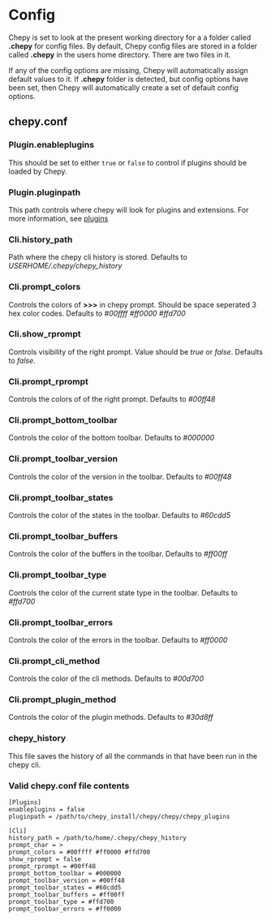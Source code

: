 # Config

Chepy is set to look at the present working directory for a a folder called **.chepy** for config files. By default, Chepy config files are stored in a folder called **.chepy** in the users home directory. There are two files in it. 

If any of the config options are missing, Chepy will automatically assign default values to it. If **.chepy** folder is detected, but config options have been set, then Chepy will automatically create a set of default config options.

## chepy.conf
### Plugin.enableplugins
This should be set to either `true` or `false` to control if plugins should be loaded by Chepy.
### Plugin.pluginpath
This path controls where chepy will look for plugins and extensions. For more information, see [plugins](/plugins)

### Cli.history_path
Path where the chepy cli history is stored. Defaults to *USERHOME/.chepy/chepy_history*
### Cli.prompt_colors
Controls the colors of **>>>** in chepy prompt. Should be space seperated 3 hex color codes. Defaults to *#00ffff #ff0000 #ffd700*
### Cli.show_rprompt
Controls visibility of the right prompt. Value should be *true* or *false*. Defaults to *false*.
### Cli.prompt_rprompt
Controls the colors of of the right prompt. Defaults to *#00ff48*
### Cli.prompt_bottom_toolbar
Controls the color of the bottom toolbar. Defaults to *#000000*
### Cli.prompt_toolbar_version
Controls the color of the version in the toolbar. Defaults to *#00ff48*
### Cli.prompt_toolbar_states
Controls the color of the states in the toolbar. Defaults to *#60cdd5*
### Cli.prompt_toolbar_buffers
Controls the color of the buffers in the toolbar. Defaults to *#ff00ff*
### Cli.prompt_toolbar_type
Controls the color of the current state type in the toolbar. Defaults to *#ffd700*
### Cli.prompt_toolbar_errors
Controls the color of the errors in the toolbar. Defaults to *#ff0000*
### Cli.prompt_cli_method
Controls the color of the cli methods. Defaults to *#00d700*
### Cli.prompt_plugin_method
Controls the color of the plugin methods. Defaults to *#30d8ff*


### chepy_history
This file saves the history of all the commands in that have been run in the chepy cli. 

### Valid chepy.conf file contents
```
[Plugins]
enableplugins = false
pluginpath = /path/to/chepy_install/chepy/chepy/chepy_plugins

[Cli]
history_path = /path/to/home/.chepy/chepy_history
prompt_char = >
prompt_colors = #00ffff #ff0000 #ffd700
show_rprompt = false
prompt_rprompt = #00ff48
prompt_bottom_toolbar = #000000
prompt_toolbar_version = #00ff48
prompt_toolbar_states = #60cdd5
prompt_toolbar_buffers = #ff00ff
prompt_toolbar_type = #ffd700
prompt_toolbar_errors = #ff0000
```
